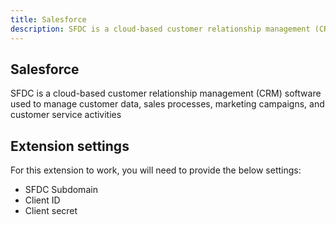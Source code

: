 ```yaml
---
title: Salesforce
description: SFDC is a cloud-based customer relationship management (CRM) software used to manage customer data, sales processes, marketing campaigns, and customer service activities
---
```


## Salesforce

SFDC is a cloud-based customer relationship management (CRM) software used to manage customer data, sales processes, marketing campaigns, and customer service activities

## Extension settings

For this extension to work, you will need to provide the below settings:

- SFDC Subdomain
- Client ID
- Client secret
